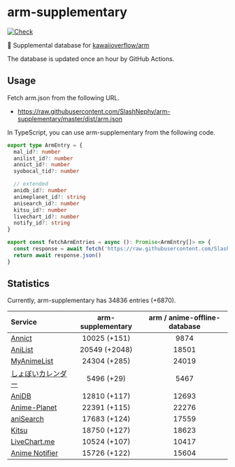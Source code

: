 # arm-supplementary

[![Check](https://github.com/SlashNephy/arm-supplementary/actions/workflows/check-node.yml/badge.svg)](https://github.com/SlashNephy/arm-supplementary/actions/workflows/check-node.yml)

💊 Supplemental database for [kawaiioverflow/arm](https://github.com/kawaiioverflow/arm)

The database is updated once an hour by GitHub Actions.

## Usage

Fetch arm.json from the following URL.

- https://raw.githubusercontent.com/SlashNephy/arm-supplementary/master/dist/arm.json

In TypeScript, you can use arm-supplementary from the following code.

```TypeScript
export type ArmEntry = {
  mal_id?: number
  anilist_id?: number
  annict_id?: number
  syobocal_tid?: number

  // extended
  anidb_id?: number
  animeplanet_id?: string
  anisearch_id?: number
  kitsu_id?: number
  livechart_id?: number
  notify_id?: string
}

export const fetchArmEntries = async (): Promise<ArmEntry[]> => {
  const response = await fetch('https://raw.githubusercontent.com/SlashNephy/arm-supplementary/master/dist/arm.json')
  return await response.json()
}
```

## Statistics

Currently, arm-supplementary has 34836 entries (+6870).

| Service                                     | arm-supplementary | arm / anime-offline-database |
| :------------------------------------------ | :---------------: | :--------------------------: |
| [Annict](https://annict.com)                |   10025 (+151)    |             9874             |
| [AniList](https://anilist.co)               |   20549 (+2048)   |            18501             |
| [MyAnimeList](https://myanimelist.net)      |   24304 (+285)    |            24019             |
| [しょぼいカレンダー](https://cal.syoboi.jp) |    5496 (+29)     |             5467             |
| [AniDB](https://anidb.net)                  |   12810 (+117)    |            12693             |
| [Anime-Planet](https://anime-planet.com)    |   22391 (+115)    |            22276             |
| [aniSearch](https://anisearch.com)          |   17683 (+124)    |            17559             |
| [Kitsu](https://kitsu.io)                   |   18750 (+127)    |            18623             |
| [LiveChart.me](https://livechart.me)        |   10524 (+107)    |            10417             |
| [Anime Notifier](https://notify.moe)        |   15726 (+122)    |            15604             |
